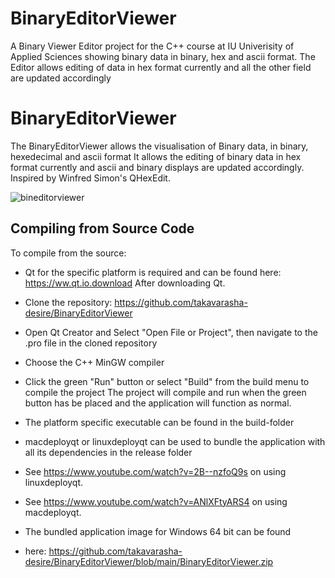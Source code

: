 # BinaryEditorViewer
A Binary Viewer Editor project for the C++ course at IU Univerisity of Applied Sciences showing binary data in binary, hex and ascii format. The Editor allows editing of data in hex format currently and all the other field  are updated accordingly
# BinaryEditorViewer

 The BinaryEditorViewer allows the visualisation of Binary data, in binary, hexedecimal and ascii format
 It allows the editing of binary data in hex format currently and ascii and binary displays are updated 
 accordingly. Inspired by Winfred Simon's QHexEdit. 
 
![bineditorviewer](https://github.com/takavarasha-desire/BinaryEditorViewer/assets/94230493/a1db6e21-95ec-4880-a56d-9ccaa98aa5c3)

## Compiling from Source Code
To compile from the source: 
  * Qt for the specific platform is required and can be found here: https://ww.qt.io.download
After downloading Qt.

  * Clone the repository: https://github.com/takavarasha-desire/BinaryEditorViewer
  * Open Qt Creator and Select "Open File or Project", then navigate to the .pro file in the cloned repository
  * Choose the C++ MinGW compiler
  * Click the green "Run" button or select "Build" from the build menu to compile the project
The project will compile and run when the green button has be placed and the application will function as normal.
  * The platform specific executable can be found in the build-folder
  * macdeployqt or linuxdeployqt can be used to bundle the application with all its dependencies in the release folder
  * See https://www.youtube.com/watch?v=2B--nzfoQ9s on using linuxdeployqt.
  * See https://www.youtube.com/watch?v=ANlXFtyARS4 on using macdeployqt.
  * The bundled application image for Windows 64 bit can be found 
  * here: https://github.com/takavarasha-desire/BinaryEditorViewer/blob/main/BinaryEditorViewer.zip
